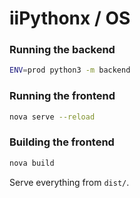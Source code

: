 # iiPythonx / OS

### Running the backend

```sh
ENV=prod python3 -m backend
```

### Running the frontend

```sh
nova serve --reload
```

### Building the frontend

```sh
nova build
```

Serve everything from `dist/`.
